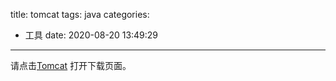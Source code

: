 title: tomcat
tags: java
categories:
  - 工具
date: 2020-08-20 13:49:29
---
请点击[Tomcat][tomcat] 打开下载页面。



[tomcat]: https://archive.apache.org/dist/tomcat